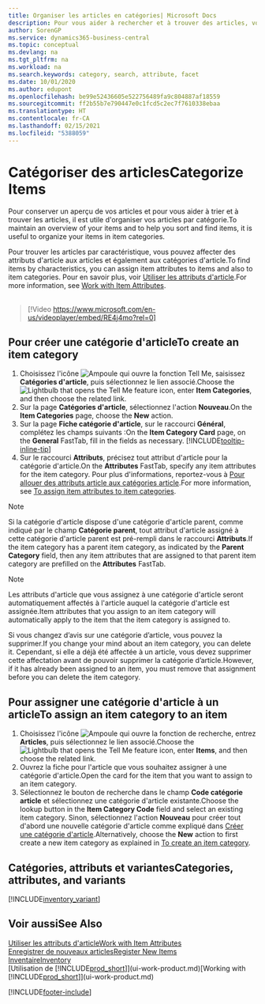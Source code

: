 ```yaml
---
title: Organiser les articles en catégories| Microsoft Docs
description: Pour vous aider à rechercher et à trouver des articles, vous pouvez affecter des attributs d'article et organiser les articles en catégories.
author: SorenGP
ms.service: dynamics365-business-central
ms.topic: conceptual
ms.devlang: na
ms.tgt_pltfrm: na
ms.workload: na
ms.search.keywords: category, search, attribute, facet
ms.date: 10/01/2020
ms.author: edupont
ms.openlocfilehash: be99e52436605e522756489fa9c804887af18559
ms.sourcegitcommit: ff2b55b7e790447e0c1fcd5c2ec7f7610338ebaa
ms.translationtype: HT
ms.contentlocale: fr-CA
ms.lasthandoff: 02/15/2021
ms.locfileid: "5388059"
---
```

# <a name="categorize-items"></a><span data-ttu-id="ff7a4-103">Catégoriser des articles</span><span class="sxs-lookup"><span data-stu-id="ff7a4-103">Categorize Items</span></span>

<span data-ttu-id="ff7a4-104">Pour conserver un aperçu de vos articles et pour vous aider à trier et à trouver les articles, il est utile d'organiser vos articles par catégorie.</span><span class="sxs-lookup"><span data-stu-id="ff7a4-104">To maintain an overview of your items and to help you sort and find items, it is useful to organize your items in item categories.</span></span>

<span data-ttu-id="ff7a4-105">Pour trouver les articles par caractéristique, vous pouvez affecter des attributs d'article aux articles et également aux catégories d'article.</span><span class="sxs-lookup"><span data-stu-id="ff7a4-105">To find items by characteristics, you can assign item attributes to items and also to item categories.</span></span> <span data-ttu-id="ff7a4-106">Pour en savoir plus, voir [Utiliser les attributs d'article](inventory-how-work-item-attributes.md).</span><span class="sxs-lookup"><span data-stu-id="ff7a4-106">For more information, see [Work with Item Attributes](inventory-how-work-item-attributes.md).</span></span>
<br><br>  

> [!Video https://www.microsoft.com/en-us/videoplayer/embed/RE4j4mo?rel=0]

## <a name="to-create-an-item-category"></a><span data-ttu-id="ff7a4-107">Pour créer une catégorie d'article</span><span class="sxs-lookup"><span data-stu-id="ff7a4-107">To create an item category</span></span>
1. <span data-ttu-id="ff7a4-108">Choisissez l'icône ![Ampoule qui ouvre la fonction Tell Me](media/ui-search/search_small.png "Dites-moi ce que vous voulez faire"), saisissez **Catégories d'article**, puis sélectionnez le lien associé.</span><span class="sxs-lookup"><span data-stu-id="ff7a4-108">Choose the ![Lightbulb that opens the Tell Me feature](media/ui-search/search_small.png "Tell me what you want to do") icon, enter **Item Categories**, and then choose the related link.</span></span>
2. <span data-ttu-id="ff7a4-109">Sur la page **Catégories d'article**, sélectionnez l'action **Nouveau**.</span><span class="sxs-lookup"><span data-stu-id="ff7a4-109">On the **Item Categories** page, choose the **New** action.</span></span>
3. <span data-ttu-id="ff7a4-110">Sur la page **Fiche catégorie d'article**, sur le raccourci **Général**, complétez les champs suivants :</span><span class="sxs-lookup"><span data-stu-id="ff7a4-110">On the **Item Category Card** page, on the **General** FastTab, fill in the fields as necessary.</span></span> [!INCLUDE[tooltip-inline-tip](includes/tooltip-inline-tip_md.md)]
4. <span data-ttu-id="ff7a4-111">Sur le raccourci **Attributs**, précisez tout attribut d'article pour la catégorie d'article.</span><span class="sxs-lookup"><span data-stu-id="ff7a4-111">On the **Attributes** FastTab, specify any item attributes for the item category.</span></span> <span data-ttu-id="ff7a4-112">Pour plus d'informations, reportez-vous à [Pour allouer des attributs article aux catégories article](inventory-how-work-item-attributes.md#to-assign-item-attributes-to-item-categories).</span><span class="sxs-lookup"><span data-stu-id="ff7a4-112">For more information, see [To assign item attributes to item categories](inventory-how-work-item-attributes.md#to-assign-item-attributes-to-item-categories).</span></span>

> [!NOTE]  
> <span data-ttu-id="ff7a4-113">Si la catégorie d'article dispose d'une catégorie d'article parent, comme indiqué par le champ **Catégorie parent**, tout attribut d'article assigné à cette catégorie d'article parent est pré-rempli dans le raccourci **Attributs**.</span><span class="sxs-lookup"><span data-stu-id="ff7a4-113">If the item category has a parent item category, as indicated by the **Parent Category** field, then any item attributes that are assigned to that parent item category are prefilled on the **Attributes** FastTab.</span></span>

> [!NOTE]  
> <span data-ttu-id="ff7a4-114">Les attributs d'article que vous assignez à une catégorie d'article seront automatiquement affectés à l'article auquel la catégorie d'article est assignée.</span><span class="sxs-lookup"><span data-stu-id="ff7a4-114">Item attributes that you assign to an item category will automatically apply to the item that the item category is assigned to.</span></span>

<span data-ttu-id="ff7a4-115">Si vous changez d’avis sur une catégorie d’article, vous pouvez la supprimer.</span><span class="sxs-lookup"><span data-stu-id="ff7a4-115">If you change your mind about an item category, you can delete it.</span></span> <span data-ttu-id="ff7a4-116">Cependant, si elle a déjà été affectée à un article, vous devez supprimer cette affectation avant de pouvoir supprimer la catégorie d’article.</span><span class="sxs-lookup"><span data-stu-id="ff7a4-116">However, if it has already been assigned to an item, you must remove that assignment before you can delete the item category.</span></span>

## <a name="to-assign-an-item-category-to-an-item"></a><span data-ttu-id="ff7a4-117">Pour assigner une catégorie d'article à un article</span><span class="sxs-lookup"><span data-stu-id="ff7a4-117">To assign an item category to an item</span></span>

1. <span data-ttu-id="ff7a4-118">Choisissez l'icône ![Ampoule qui ouvre la fonction de recherche](media/ui-search/search_small.png "Dites-moi ce que vous voulez faire"), entrez **Articles**, puis sélectionnez le lien associé.</span><span class="sxs-lookup"><span data-stu-id="ff7a4-118">Choose the ![Lightbulb that opens the Tell Me feature](media/ui-search/search_small.png "Tell me what you want to do") icon, enter **Items**, and then choose the related link.</span></span>
2. <span data-ttu-id="ff7a4-119">Ouvrez la fiche pour l'article que vous souhaitez assigner à une catégorie d'article.</span><span class="sxs-lookup"><span data-stu-id="ff7a4-119">Open the card for the item that you want to assign to an item category.</span></span>
3. <span data-ttu-id="ff7a4-120">Sélectionnez le bouton de recherche dans le champ **Code catégorie article** et sélectionnez une catégorie d'article existante.</span><span class="sxs-lookup"><span data-stu-id="ff7a4-120">Choose the lookup button in the **Item Category Code** field and select an existing item category.</span></span> <span data-ttu-id="ff7a4-121">Sinon, sélectionnez l'action **Nouveau** pour créer tout d'abord une nouvelle catégorie d'article comme expliqué dans [Créer une catégorie d'article](inventory-how-categorize-items.md#to-create-an-item-category).</span><span class="sxs-lookup"><span data-stu-id="ff7a4-121">Alternatively, choose the **New** action to first create a new item category as explained in [To create an item category](inventory-how-categorize-items.md#to-create-an-item-category).</span></span>

## <a name="categories-attributes-and-variants"></a><span data-ttu-id="ff7a4-122">Catégories, attributs et variantes</span><span class="sxs-lookup"><span data-stu-id="ff7a4-122">Categories, attributes, and variants</span></span>

[!INCLUDE[inventory_variant](includes/inventory_variant.md)]

## <a name="see-also"></a><span data-ttu-id="ff7a4-123">Voir aussi</span><span class="sxs-lookup"><span data-stu-id="ff7a4-123">See Also</span></span>

[<span data-ttu-id="ff7a4-124">Utiliser les attributs d'article</span><span class="sxs-lookup"><span data-stu-id="ff7a4-124">Work with Item Attributes</span></span>](inventory-how-work-item-attributes.md)  
[<span data-ttu-id="ff7a4-125">Enregistrer de nouveaux articles</span><span class="sxs-lookup"><span data-stu-id="ff7a4-125">Register New Items</span></span>](inventory-how-register-new-items.md)  
[<span data-ttu-id="ff7a4-126">Inventaire</span><span class="sxs-lookup"><span data-stu-id="ff7a4-126">Inventory</span></span>](inventory-manage-inventory.md)  
<span data-ttu-id="ff7a4-127">[Utilisation de [!INCLUDE[prod_short](includes/prod_short.md)]](ui-work-product.md)</span><span class="sxs-lookup"><span data-stu-id="ff7a4-127">[Working with [!INCLUDE[prod_short](includes/prod_short.md)]](ui-work-product.md)</span></span>


[!INCLUDE[footer-include](includes/footer-banner.md)]